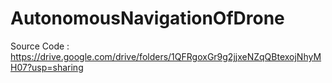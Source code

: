 # AutonomousNavigationOfDrone
Source Code : https://drive.google.com/drive/folders/1QFRgoxGr9g2jjxeNZqQBtexojNhyMH07?usp=sharing
